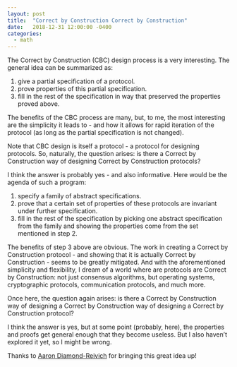 ```yaml
---
layout: post
title:  "Correct by Construction Correct by Construction"
date:   2018-12-31 12:00:00 -0400
categories:
  - math
---
```

The Correct by Construction (CBC) design process is a very interesting. The general idea can be summarized as: 

1. give a partial specification of a protocol. 
2. prove properties of this partial specification.
3. fill in the rest of the specification in way that preserved the properties proved above.

The benefits of the CBC process are many, but, to me, the most interesting are the simplicity it leads to - and how it allows for rapid iteration of the protocol (as long as the partial specification is not changed). 

Note that CBC design is itself a protocol - a protocol for designing protocols. So, naturally, the question arises: is there a Correct by Construction way of designing Correct by Construction protocols? 

I think the answer is probably yes - and also informative. Here would be the agenda of such a program:

1. specify a family of abstract specifications. 
2. prove that a certain set of properties of these protocols are invariant under further specification.
3. fill in the rest of the specification by picking one abstract specification from the family and showing the properties come from the set mentioned in step 2. 

The benefits of step 3 above are obvious. The work in creating a Correct by Construction protocol - and showing that it is actually Correct by Construction - seems to be greatly mitigated. And with the aforementioned simplicity and flexibility, I dream of a world where are protocols are Correct by Construction: not just consensus algorithms, but operating systems, cryptographic protocols, communication protocols, and much more. 

Once here, the question again arises: is there a Correct by Construction way of designing a Correct by Construction way of designing a Correct by Construction protocol? 

I think the answer is yes, but at some point (probably, here), the properties and proofs get general enough that they become useless. But I also haven’t explored it yet, so I might be wrong. 

Thanks to [Aaron Diamond-Reivich](https://twitter.com/_aaronDR) for bringing this great idea up!